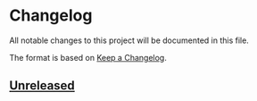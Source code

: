 # Changelog

All notable changes to this project will be documented in this file.

The format is based on [Keep a Changelog](https://keepachangelog.com/en/1.0.0/).

## [Unreleased]

[Unreleased]: https://github.com/sstallion/PCBA-PiDP11IOExpander/compare/HEAD
